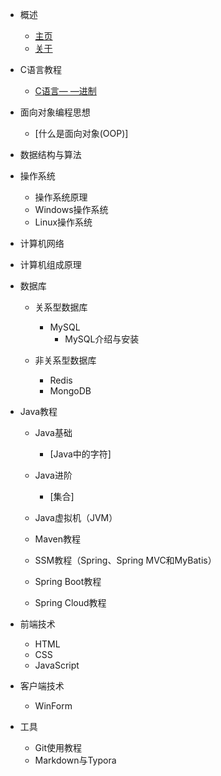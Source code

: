 * 概述
    * [主页](README.md)
    * [关于](About.md)
* C语言教程
    * [C语言— —进制](docs\C\C语言-进制.md)

* 面向对象编程思想
    * [什么是面向对象(OOP)]

* 数据结构与算法

* 操作系统
    * 操作系统原理
    * Windows操作系统
    * Linux操作系统

* 计算机网络

* 计算机组成原理

* 数据库
    * 关系型数据库
        * MySQL
            * MySQL介绍与安装

    * 非关系型数据库
        * Redis
        * MongoDB

* Java教程
    * Java基础
        * [Java中的字符]

    * Java进阶
        * [集合]
    * Java虚拟机（JVM）
    * Maven教程
    * SSM教程（Spring、Spring MVC和MyBatis）
    * Spring Boot教程
    * Spring Cloud教程
* 前端技术
    * HTML
    * CSS
    * JavaScript
* 客户端技术
    * WinForm
* 工具
    * Git使用教程
    * Markdown与Typora
